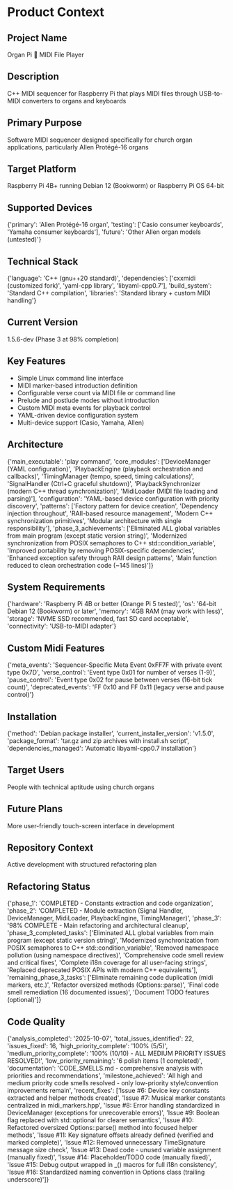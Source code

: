 # Product Context
## Project Name
Organ Pi 🎹 MIDI File Player

## Description
C++ MIDI sequencer for Raspberry Pi that plays MIDI files through USB-to-MIDI converters to organs and keyboards

## Primary Purpose
Software MIDI sequencer designed specifically for church organ applications, particularly Allen Protégé-16 organs

## Target Platform
Raspberry Pi 4B+ running Debian 12 (Bookworm) or Raspberry Pi OS 64-bit

## Supported Devices
{'primary': 'Allen Protégé-16 organ', 'testing': ['Casio consumer keyboards', 'Yamaha consumer keyboards'], 'future': 'Other Allen organ models (untested)'}

## Technical Stack
{'language': 'C++ (gnu++20 standard)', 'dependencies': ['cxxmidi (customized fork)', 'yaml-cpp library', 'libyaml-cpp0.7'], 'build_system': 'Standard C++ compilation', 'libraries': 'Standard library + custom MIDI handling'}

## Current Version
1.5.6-dev (Phase 3 at 98% completion)

## Key Features
*   Simple Linux command line interface
*   MIDI marker-based introduction definition
*   Configurable verse count via MIDI file or command line
*   Prelude and postlude modes without introduction
*   Custom MIDI meta events for playback control
*   YAML-driven device configuration system
*   Multi-device support (Casio, Yamaha, Allen)

## Architecture
{'main_executable': 'play command', 'core_modules': ['DeviceManager (YAML configuration)', 'PlaybackEngine (playback orchestration and callbacks)', 'TimingManager (tempo, speed, timing calculations)', 'SignalHandler (Ctrl+C graceful shutdown)', 'PlaybackSynchronizer (modern C++ thread synchronization)', 'MidiLoader (MIDI file loading and parsing)'], 'configuration': 'YAML-based device configuration with priority discovery', 'patterns': ['Factory pattern for device creation', 'Dependency injection throughout', 'RAII-based resource management', 'Modern C++ synchronization primitives', 'Modular architecture with single responsibility'], 'phase_3_achievements': ['Eliminated ALL global variables from main program (except static version string)', 'Modernized synchronization from POSIX semaphores to C++ std::condition_variable', 'Improved portability by removing POSIX-specific dependencies', 'Enhanced exception safety through RAII design patterns', 'Main function reduced to clean orchestration code (~145 lines)']}

## System Requirements
{'hardware': 'Raspberry Pi 4B or better (Orange Pi 5 tested)', 'os': '64-bit Debian 12 (Bookworm) or later', 'memory': '4GB RAM (may work with less)', 'storage': 'NVME SSD recommended, fast SD card acceptable', 'connectivity': 'USB-to-MIDI adapter'}

## Custom Midi Features
{'meta_events': 'Sequencer-Specific Meta Event 0xFF7F with private event type 0x7D', 'verse_control': 'Event type 0x01 for number of verses (1-9)', 'pause_control': 'Event type 0x02 for pause between verses (16-bit tick count)', 'deprecated_events': 'FF 0x10 and FF 0x11 (legacy verse and pause control)'}

## Installation
{'method': 'Debian package installer', 'current_installer_version': 'v1.5.0', 'package_format': 'tar.gz and zip archives with install.sh script', 'dependencies_managed': 'Automatic libyaml-cpp0.7 installation'}

## Target Users
People with technical aptitude using church organs

## Future Plans
More user-friendly touch-screen interface in development

## Repository Context
Active development with structured refactoring plan

## Refactoring Status
{'phase_1': 'COMPLETED - Constants extraction and code organization', 'phase_2': 'COMPLETED - Module extraction (Signal Handler, DeviceManager, MidiLoader, PlaybackEngine, TimingManager)', 'phase_3': '98% COMPLETE - Main refactoring and architectural cleanup', 'phase_3_completed_tasks': ['Eliminated ALL global variables from main program (except static version string)', 'Modernized synchronization from POSIX semaphores to C++ std::condition_variable', 'Removed namespace pollution (using namespace directives)', 'Comprehensive code smell review and critical fixes', 'Complete i18n coverage for all user-facing strings', 'Replaced deprecated POSIX APIs with modern C++ equivalents'], 'remaining_phase_3_tasks': ['Eliminate remaining code duplication (midi markers, etc.)', 'Refactor oversized methods (Options::parse)', 'Final code smell remediation (16 documented issues)', 'Document TODO features (optional)']}

## Code Quality
{'analysis_completed': '2025-10-07', 'total_issues_identified': 22, 'issues_fixed': 16, 'high_priority_complete': '100% (5/5)', 'medium_priority_complete': '100% (10/10) - ALL MEDIUM PRIORITY ISSUES RESOLVED!', 'low_priority_remaining': '6 polish items (1 completed)', 'documentation': 'CODE_SMELLS.md - comprehensive analysis with priorities and recommendations', 'milestone_achieved': 'All high and medium priority code smells resolved - only low-priority style/convention improvements remain', 'recent_fixes': ['Issue #6: Device key constants extracted and helper methods created', 'Issue #7: Musical marker constants centralized in midi_markers.hpp', 'Issue #8: Error handling standardized in DeviceManager (exceptions for unrecoverable errors)', 'Issue #9: Boolean flag replaced with std::optional<YamlConfig> for clearer semantics', 'Issue #10: Refactored oversized Options::parse() method into focused helper methods', 'Issue #11: Key signature offsets already defined (verified and marked complete)', 'Issue #12: Removed unnecessary TimeSignature message size check', 'Issue #13: Dead code - unused variable assignment (manually fixed)', 'Issue #14: Placeholder/TODO code (manually fixed)', 'Issue #15: Debug output wrapped in _() macros for full i18n consistency', 'Issue #16: Standardized naming convention in Options class (trailing underscore)']}

